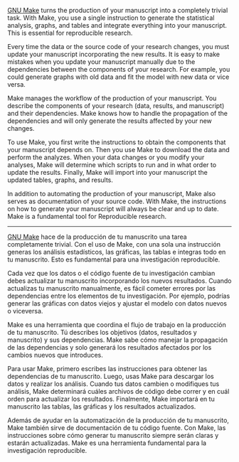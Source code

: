 [GNU Make](https://en.wikipedia.org/wiki/Make_(software)) turns the production of your manuscript
into a completely trivial task. With Make, you use a single instruction to generate the statistical
analysis, graphs, and tables and integrate everything into your manuscript. This is essential for
reproducible research.

Every time the data or the source code of your research changes, you must update your manuscript
incorporating the new results. It is easy to make mistakes when you update your manuscript manually
due to the dependencies between the components of your research. For example, you could generate
graphs with old data and fit the model with new data or vice versa.

Make manages the workflow of the production of your manuscript. You describe the components of your
research (data, results, and manuscript) and their dependencies. Make knows how to handle the
propagation of the dependencies and will only generate the results affected by your new changes.

To use Make, you first write the instructions to obtain the components that your manuscript depends
on. Then you use Make to download the data and perform the analyzes. When your data changes or you
modify your analyses, Make will determine which scripts to run and in what order to update the
results. Finally, Make will import into your manuscript the updated tables, graphs, and results.

In addition to automating the production of your manuscript, Make also serves as documentation of your
source code. With Make, the instructions on how to generate your manuscript will always be clear and
up to date. Make is a fundamental tool for Reproducible research.

---

[GNU Make](https://en.wikipedia.org/wiki/Make_(software)) hace de la producción de tu manuscrito una
tarea completamente trivial. Con el uso de Make, con una sola una instrucción generas los análisis
estadísticos, las gráficas, las tablas e integras todo en tu manuscrito. Esto es fundamental para
una investigación reproducible.

Cada vez que los datos o el código fuente de tu investigación cambian debes actualizar tu manuscrito
incorporando los nuevos resultados. Cuando actualizas tu manuscrito manualmente, es fácil cometer
errores por las dependencias entre los elementos de tu investigación. Por ejemplo, podrías generar
las gráficas con datos viejos y ajustar el modelo con datos nuevos o viceversa.

Make es una herramienta que coordina el flujo de trabajo en la producción de tu manuscrito. Tú
describes los objetivos (datos, resultados y manuscrito) y sus dependencias. Make sabe cómo manejar
la propagación de las dependencias y solo generará los resultados afectados por los cambios nuevos
que introduces.

Para usar Make, primero escribes las instrucciones para obtener las dependencias de tu manuscrito.
Luego, usas Make para descargar los datos y realizar los análisis. Cuando tus datos cambien o
modifiques tus análisis, Make determinará cuáles archivos de código debe correr y en cuál orden para
actualizar los resultados. Finalmente, Make importará en tu manuscrito las tablas, las gráficas y
los resultados actualizados.

Además de ayudar en la automatización de la producción de tu manuscrito, Make también sirve de
documentación de tu código fuente. Con Make, las instrucciones sobre cómo generar tu manuscrito
siempre serán claras y estarán actualizadas. Make es una herramienta fundamental para la
investigación reproducible.
